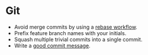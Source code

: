 Git
===

* Avoid merge commits by using a [rebase workflow].
* Prefix feature branch names with your initials.
* Squash multiple trivial commits into a single commit.
* Write a [good commit message].

[rebase workflow]: ../protocol/git/README.md#merge
[good commit message]: http://tbaggery.com/2008/04/19/a-note-about-git-commit-messages.html
